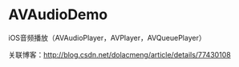 # AVAudioDemo
iOS音频播放（AVAudioPlayer，AVPlayer，AVQueuePlayer）

关联博客：<http://blog.csdn.net/dolacmeng/article/details/77430108>
